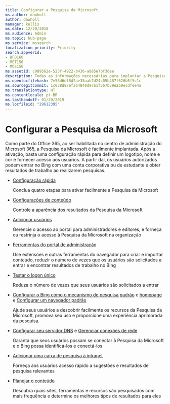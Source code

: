 ```yaml
---
title: Configurar a Pesquisa da Microsoft
ms.author: dawholl
author: dawholl
manager: kellis
ms.date: 12/20/2018
ms.audience: Admin
ms.topic: hub-page
ms.service: mssearch
localization_priority: Priority
search.appverid:
- BFB160
- MET150
- MOE150
ms.assetid: c989562e-525f-4922-b436-a885e7bf36ee
description: Todas as informações necessárias para implantar a Pesquisa da Microsoft para sua organização
ms.openlocfilehash: 7e58d6df8d2ae35aab7d24c05b487f626b5f5c1c
ms.sourcegitcommit: 1c038d87efab4840d97b1f367b39e2b9ecdfee4a
ms.translationtype: HT
ms.contentlocale: pt-BR
ms.lasthandoff: 01/29/2019
ms.locfileid: "29612395"
---
```

# <a name="set-up-microsoft-search"></a>Configurar a Pesquisa da Microsoft

Como parte do Office 365, ao ser habilitada no centro de administração do Microsoft 365, a Pesquisa da Microsoft é facilmente implantada. Após a ativação, basta uma configuração rápida para definir um logotipo, nome e cor e fornecer acesso aos usuários. A partir daí, os usuários autorizados podem entrar no Bing com uma conta corporativa ou de estudante e obter resultados de trabalho ao realizarem pesquisas.

- [Configuração rápida](quick-set-up.md)
    
    Conclua quatro etapas para ativar facilmente a Pesquisa da Microsoft

- [Configurações de conteúdo](content-settings.md)
    
    Controle a aparência dos resultados da Pesquisa da Microsoft
    
- [Adicionar usuários](add-users.md)
    
    Gerencie o acesso ao portal para administradores e editores, e forneça ou restrinja o acesso à Pesquisa da Microsoft na organização
    
- [Ferramentas do portal de administração](admin-portal-tools.md)
    
    Use extensões e outras ferramentas do navegador para criar e importar conteúdo, reduzir o número de vezes que os usuários são solicitados a entrar e encontrar resultados de trabalho no Bing
    
- [Testar o logon único](test-single-sign-on.md)
    
    Reduza o número de vezes que seus usuários são solicitados a entrar
    
- [Configurar o Bing como o mecanismo de pesquisa padrão](set-default-search-engine.md) e [homepage](set-default-homepage.md) e [Configurar um navegador padrão](set-default-browser.md)
    
    Ajude seus usuários a descobrir facilmente os recursos da Pesquisa da Microsoft, promova seu uso e proporcione uma experiência aprimorada da pesquisa.
    
- [Configurar seu servidor DNS](advanced-dns-configuration.md) e [Gerenciar conexões de rede](manage-network-connections.md)
    
    Garanta que seus usuários possam se conectar à Pesquisa da Microsoft e o Bing possa identificá-los e conectá-los

- [Adicionar uma caixa de pesquisa à intranet](add-a-search-box-to-your-intranet-site.md)

    Forneça aos usuários acesso rápido a sugestões e resultados de pesquisa relevantes

- [Planejar o conteúdo](plan-your-content.md)
    
    Descubra quais sites, ferramentas e recursos são pesquisados com mais frequência e determine os melhores tipos de resultados para eles

  

